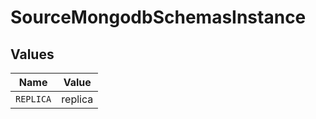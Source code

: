 # SourceMongodbSchemasInstance


## Values

| Name      | Value     |
| --------- | --------- |
| `REPLICA` | replica   |